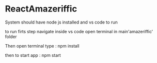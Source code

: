 # ReactAmazeriffic
System should have node js installed and vs code to run

to run firts step navigate inside vs code open terminal in 
main'amazeriffic' folder
 
Then open terminal type : npm install

then to start app : npm start
